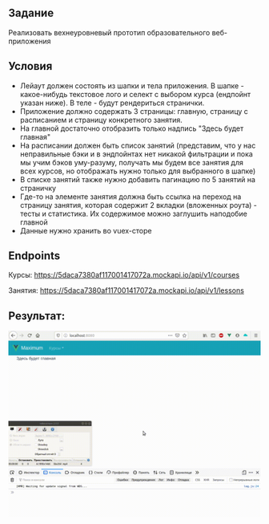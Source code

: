 ## Задание
Реализовать вехнеуровневый прототип образовательного веб-приложения

## Условия

- Лейаут должен состоять из шапки и тела приложения. В шапке - какое-нибудь текстовое лого и селект с выбором курса (ендпойнт указан ниже). В теле - будут рендериться странички.
- Приложение должно содержать 3 страницы: главную, страницу с расписанием и страницу конкретного занятия.
- На главной достаточно отобразить только надпись "Здесь будет главная"
- На расписании должен быть список занятий (представим, что у нас неправильные бэки и в эндпойнтах нет никакой фильтрации и пока мы учим бэков уму-разуму, получать мы будем все занятия для всех курсов, но отображать нужно только для выбранного в шапке)
- В списке занятий также нужно добавить пагинацию по 5 занятий на страничку
- Где-то на элементе занятия должна быть ссылка на переход на страницу занятия, которая содержит 2 вкладки (вложенных роута) - тесты и статистика. Их содержимое можно заглушить наподобие главной
- Данные нужно хранить во vuex-сторе


## Endpoints

Курсы: https://5daca7380af117001417072a.mockapi.io/api/v1/courses

Занятия: https://5daca7380af117001417072a.mockapi.io/api/v1/lessons
## Результат:
![](doc/maximum.gif)
